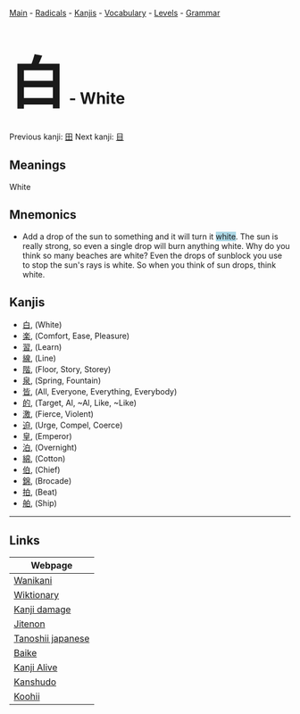 <style> bigfont {font-size: 100px}</style>
[Main](../README.md) -
[Radicals](../radicals.md) -
[Kanjis](../kanjis.md) -
[Vocabulary](../vocabulary.md) -
[Levels](../levels.md) -
[Grammar](../grammar.md)
# <bigfont> 白</bigfont> - White 

Previous kanji: [田](田.md) Next kanji: [目](目.md) 

## Meanings
 White
## Mnemonics
 * Add a drop of the sun to something and it will turn it <span style="background-color:#ADD8E6"> white</span>. The sun is really strong, so even a single drop will burn anything white. Why do you think so many beaches are white? Even the drops of sunblock you use to stop the sun's rays is white. So when you think of sun drops, think white.


## Kanjis
 * [白](../kanjis/白.md), (White)
* [楽](../kanjis/楽.md), (Comfort, Ease, Pleasure)
* [習](../kanjis/習.md), (Learn)
* [線](../kanjis/線.md), (Line)
* [階](../kanjis/階.md), (Floor, Story, Storey)
* [泉](../kanjis/泉.md), (Spring, Fountain)
* [皆](../kanjis/皆.md), (All, Everyone, Everything, Everybody)
* [的](../kanjis/的.md), (Target, Al, ~Al, Like, ~Like)
* [激](../kanjis/激.md), (Fierce, Violent)
* [迫](../kanjis/迫.md), (Urge, Compel, Coerce)
* [皇](../kanjis/皇.md), (Emperor)
* [泊](../kanjis/泊.md), (Overnight)
* [綿](../kanjis/綿.md), (Cotton)
* [伯](../kanjis/伯.md), (Chief)
* [錦](../kanjis/錦.md), (Brocade)
* [拍](../kanjis/拍.md), (Beat)
* [舶](../kanjis/舶.md), (Ship)



---

## Links 

| Webpage |
| --- |
| [Wanikani          ](https://www.wanikani.com/kanji/白) |
| [Wiktionary        ](https://en.wiktionary.org/wiki/白) |
| [Kanji damage      ](http://www.kanjidamage.com/kanji/search?utf8=✓&q=白) |
| [Jitenon           ](https://jitenon.com/kanji/白) |
| [Tanoshii japanese ](https://www.tanoshiijapanese.com/dictionary/kanji.cfm?k=白) |
| [Baike             ](https://baike.baidu.com/item/白) |
| [Kanji Alive       ](https://app.kanjialive.com/白) |
| [Kanshudo          ](https://www.kanshudo.com/searchmn?q=白) |
| [Koohii            ](https://kanji.koohii.com/study/kanji/白) |
